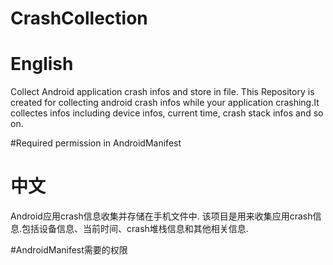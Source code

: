 # CrashCollection

# English
Collect Android application crash infos and store in file.
This Repository is created for collecting android crash infos while your application crashing.It collectes infos including device infos, current time, crash stack infos and so on.

#Required permission in AndroidManifest
<!-- 在SDCard读写写数据权限 -->
<uses-permission android:name="android.permission.READ_EXTERNAL_STORAGE" />
<uses-permission android:name="android.permission.WRITE_EXTERNAL_STORAGE" />

# 中文
Android应用crash信息收集并存储在手机文件中.
该项目是用来收集应用crash信息.包括设备信息、当前时间、crash堆栈信息和其他相关信息.

#AndroidManifest需要的权限
<!-- 在SDCard读写写数据权限 -->
<uses-permission android:name="android.permission.READ_EXTERNAL_STORAGE" />
<uses-permission android:name="android.permission.WRITE_EXTERNAL_STORAGE" />
